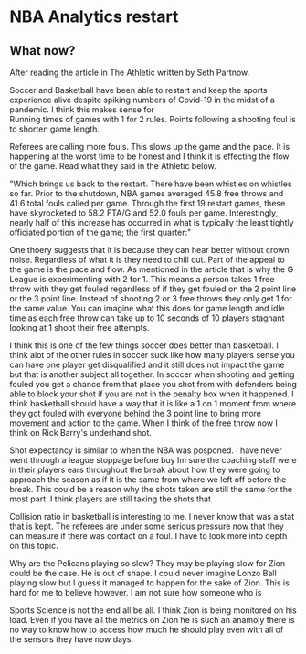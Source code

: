 # NBA Analytics restart

## What now?

After reading the article in The Athletic written by Seth Partnow.  

Soccer and Basketball have been able to restart and keep the sports experience alive despite spiking numbers of Covid-19 in the midst of a pandemic.  I think this makes sense for   
Running times of games with 1 for 2 rules.  Points following a shooting foul is to shorten game length. 

Referees are calling more fouls.  This slows up the game and the pace.  It is happening at the worst time to be honest and I think it is effecting the flow of the game.  Read what they said in the Athletic below. 

"Which brings us back to the restart. There have been whistles on whistles so far. Prior to the shutdown, NBA games averaged 45.8 free throws and 41.6 total fouls called per game. Through the first 19 restart games, these have skyrocketed to 58.2 FTA/G and 52.0 fouls per game. Interestingly, nearly half of this increase has occurred in what is typically the least tightly officiated portion of the game; the first quarter:"

One thoery suggests that it is because they can hear better without crown noise.  Regardless of what it is they need to chill out.  Part of the appeal to the game is the pace and flow.  As mentioned in the article that is why the G League is experimenting with 2 for 1.  This means a person takes 1 free throw with they get fouled regardless of if they get fouled on the 2 point line or the 3 point line.  Instead of shooting 2 or 3 free throws they only get 1 for the same value.  You can imagine what this does for game length and idle time as each free throw can take up to 10 seconds of 10 players stagnant looking at 1 shoot their free attempts. 

I think this is one of the few things soccer does better than basketball.  I think alot of the other rules in soccer suck like how many players sense you can have one player get disqualified and it still does not impact the game but that is another subject all together.  In soccer when shooting and getting fouled you get a chance from that place you shot from with defenders being able to block your shot if you are not in the penalty box when it happened.  I think basketball should have a way that it is like a 1 on 1 moment from where they got fouled with everyone behind the 3 point line to bring more movement and action to the game.  When I think of the free throw now I think on Rick Barry's underhand shot. 

Shot expectancy is similar to when the NBA was posponed.  I have never went through a league stoppage before buy Im sure the coaching staff were in their players ears throughout the break about how they were going to approach the season as if it is the same from where we left off before the break.  This could be a reason why the shots taken are still the same for the most part.  I think players are still taking the shots that 

Collision ratio in basketball is interesting to me.  I never know that was a stat that is kept.  The referees are under some serious pressure now that they can measure if there was contact on a foul.  I have to look more into depth on this topic.  

Why are the Pelicans playing so slow? They may be playing slow for Zion could be the case.  He is out of shape.  I could never imagine Lonzo Ball playing slow but I guess it managed to happen for the sake of Zion.  This is hard for me to believe however.  I am not sure how someone who is  

Sports Science is not the end all be all.  I think Zion is being monitored on his load.  Even if you have all the metrics on Zion he is such an anamoly there is no way to know how to access how much he should play even with all of the sensors they have now days. 
